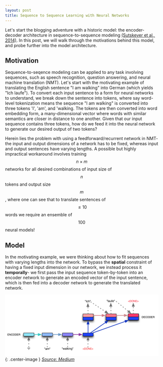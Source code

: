 ```yaml
---
layout: post
title: Sequence to Sequence Learning with Neural Networks
---
```


Let's start the blogging adventure with a historic model: the encoder-decoder architecture in sequence-to-sequence modeling [(Sutskever et al., 2014)](https://arxiv.org/pdf/1409.3215.pdf). In this post, we will walk through the motivations behind this model, and probe further into the model architecture.

## Motivation

Sequence-to-seqence modeling can be applied to any task involving sequences, such as speech recognition, question answering, and neural machine translation (NMT). Let's start with the motivating example of translating the English sentence "I am walking" into German (which yields "Ich laufe"). To convert each input sentence to a form for neural networks to understand, we break down the sentence into tokens, where say word-level tokenization means the sequence "I am walking" is converted into three tokens 'I', 'am', and 'walking. The tokens are then converted into word embedding form, a many-dimensional vector where words with similar semantics are closer in distance to one another. Given that our input sequence contains three tokens, how do we feed it into the neural network to generate our desired output of two tokens?

Herein lies the problem with using a feedforward/recurrent network in NMT- the input and output dimensions of a network has to be fixed, whereas input and output sentences have varying lengths. A possible but highly impractical workaround involves training $$n \times m$$ networks for all desired combinations of input size of $$n$$ tokens and output size $$m$$, where one can see that to translate sentences of $$\leq 10$$ words we require an ensemble of $$100$$ neural models!

## Model

In the motivating example, we were thinking about how to fit sequences with varying lengths into the network. To bypass the **spatial** constraint of having a fixed input dimension in our network, we instead process it **temporally**- we first pass the input sequence token-by-token into an encoder network to generate an encoded vector of the input sentence, which is then fed into a decoder network to generate the translated network.

![Seq2Seq Model](/images/seq2seq.png){: .center-image }
[*Source: Medium*](https://medium.com/@devnag/seq2seq-the-clown-car-of-deep-learning-f88e1204dac3)

